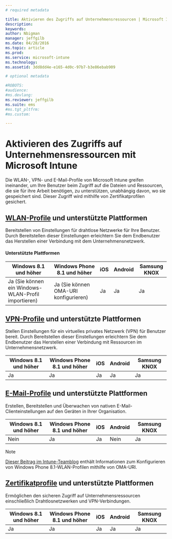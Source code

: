 ```yaml
---
# required metadata

title: Aktivieren des Zugriffs auf Unternehmensressourcen | Microsoft Intune
description:
keywords:
author: Nbigman
manager: jeffgilb
ms.date: 04/28/2016
ms.topic: article
ms.prod:
ms.service: microsoft-intune
ms.technology:
ms.assetid: 3dd8dd4e-e165-4d0c-97b7-b3e86ebab909

# optional metadata

#ROBOTS:
#audience:
#ms.devlang:
ms.reviewer: jeffgilb
ms.suite: ems
#ms.tgt_pltfrm:
#ms.custom:

---
```


# Aktivieren des Zugriffs auf Unternehmensressourcen mit Microsoft Intune
Die WLAN-, VPN- und E-Mail-Profile von Microsoft Intune greifen ineinander, um Ihre Benutzer beim Zugriff auf die Dateien und Ressourcen, die sie für ihre Arbeit benötigen, zu unterstützen, unabhängig davon, wo sie gespeichert sind. Dieser Zugriff wird mithilfe von Zertifikatprofilen gesichert.

## [WLAN-Profile](wi-fi-connections-in-microsoft-intune.md) und unterstützte Plattformen

Bereitstellen von Einstellungen für drahtlose Netzwerke für Ihre Benutzer. Durch Bereitstellen dieser Einstellungen erleichtern Sie dem Endbenutzer das Herstellen einer Verbindung mit dem Unternehmensnetzwerk.
#### Unterstützte Plattformen

|Windows 8.1 und höher|Windows Phone 8.1 und höher|iOS|Android|Samsung KNOX|
|---------------------|---------------------------|---|-------|------------|
|Ja (Sie können ein Windows-WLAN-Profil importieren)|Ja (Sie können OMA-URI konfigurieren) |Ja|Ja|Ja|

## [VPN-Profile](vpn-connections-in-microsoft-intune.md) und unterstützte Plattformen
Stellen Einstellungen für ein virtuelles privates Netzwerk (VPN) für Benutzer bereit. Durch Bereitstellen dieser Einstellungen erleichtern Sie dem Endbenutzer das Herstellen einer Verbindung mit Ressourcen im Unternehmensnetzwerk.

|Windows 8.1 und höher|Windows Phone 8.1 und höher|iOS|Android|Samsung KNOX|
|---------------------|---------------------------|---|-------|------------|
|Ja|Ja|Ja|Ja|Ja|

## [E-Mail-Profile](configure-access-to-corporate-email-using-email-profiles-with-microsoft-intune.md) und unterstützte Plattformen
Erstellen, Bereitstellen und Überwachen von nativen E-Mail-Clienteinstellungen auf den Geräten in Ihrer Organisation.

|Windows 8.1 und höher|Windows Phone 8.1 und höher|iOS|Android|Samsung KNOX|
|---------------------|---------------------------|---|-------|------------|
|Nein|Ja|Ja|Nein|Ja|
> [!NOTE]
> [Dieser Beitrag im Intune-Teamblog](http://blogs.technet.com/b/microsoftintune/archive/2015/02/23/using-oma-uri-to-create-custom-wi-fi-profiles-for-windows-phone-8-1.aspx) enthält Informationen zum Konfigurieren von Windows Phone 8.1-WLAN-Profilen mithilfe von OMA-URI.

## [Zertifikatprofile](secure-resource-access-with-certificate-profiles.md) und unterstützte Plattformen
Ermöglichen den sicheren Zugriff auf Unternehmensressourcen einschließlich Drahtlosnetzwerken und VPN-Verbindungen.

|Windows 8.1 und höher|Windows Phone 8.1 und höher|iOS|Android|Samsung KNOX|
|---------------------|---------------------------|---|-------|------------|
|Ja|Ja|Ja|Ja|Ja|


<!--HONumber=May16_HO1-->


